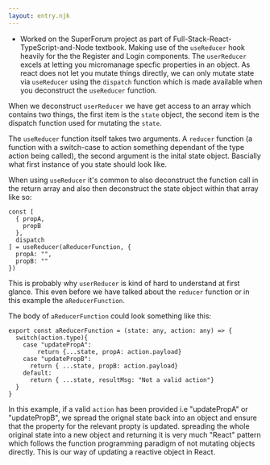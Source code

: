 ```yaml
---
layout: entry.njk
---
```


- Worked on the SuperForum project as part of Full-Stack-React-TypeScript-and-Node textbook. Making use of the `useReducer` hook heavily for the the Register and Login components. The `userReducer` excels at letting you micromanage specfic properties in an object. As react does not let you mutate things directly, we can only mutate state via `useReducer` using the `dispatch` function which is made available when you deconstruct the `useReducer` function. 

When we deconstruct `userReducer` we have get access to an array which contains two things, the first item is the `state` object, the second item is the dispatch function used for mutating the `state`. 

The `useReducer` function itself takes two arguments. A `reducer` function (a function with a switch-case to action something dependant of the type action being called), the second argument is the inital state object. Bascially what first instance of you state should look like.

When using `useReducer` it's common to also deconstruct the function call in the return array and also then deconstruct the state object within that array like so:
```tsx
const [
  { propA,
    propB
  },
  dispatch
] = useReducer(aReducerFunction, {
  propA: "",
  propB: ""
})

```
This is probably why `userReducer` is kind of hard to understand at first glance. This even before we have talked about the `reducer` function or in this example the `aReducerFunction`.

The body of `aReducerFunction` could look something like this:

```tsx
export const aReducerFunction = (state: any, action: any) => {
  switch(action.type){
    case "updatePropA":
        return {...state, propA: action.payload}
    case "updatePropB":
      return { ...state, propB: action.payload}
    default:
      return { ...state, resultMsg: "Not a valid action"}
  }
}

```

In this example, if a valid `action` has been provided i.e "updatePropA" or "updatePropB", we spread the orignal state back into an object and ensure that the property for the relevant propty is updated. spreading the whole original state into a new object and returning it is very much "React" pattern which follows the function programming paradigm of not mutating objects directly. This is our way of updating a reactive object in React. 
